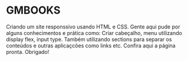 # GMBOOKS
Criando um site responssivo usando HTML  e CSS.
Gente aqui pude por alguns conhecimentos e prática como:
Criar cabeçalho, menu utilizando display flex, input type.
Também utilizando sections para separar os conteúdos e outras aplicaçcões como links etc.
Confira aqui a página pronta.
Obrigado!
